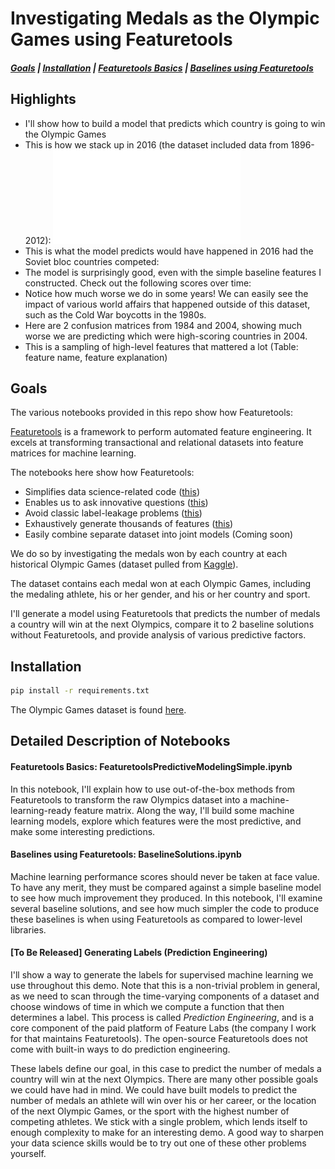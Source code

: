 # Investigating Medals as the Olympic Games using Featuretools
##### [Goals](##goals) | [Installation](##installation) | [Featuretools Basics](##featuretools) | [Baselines using Featuretools](##baselines)

<!--| [Generating Labels](##[Coming soon] Generating Labels (Prediction Engineering))
| [Deeper Exploration](#[Coming soon] Deeper Exploration)
| [Linking Multiple Datasets](#[Coming soon] Linking Multiple Datasets)
| [Performance Evaluation](#[Coming soon] Performance Evaluation)
| [Constrained Feature Exploration](#[Coming soon] Constrained Feature Exploration)
-->
## Highlights

* I'll show how to build a model that predicts which country is going to win the Olympic Games
* This is how we stack up in 2016 (the dataset included data from 1896-2012):
![Actual vs Predicted 2016](images/actual_vs_predicted_2016.pdf)
* This is what the model predicts would have happened in 2016 had the Soviet bloc countries competed:
* The model is surprisingly good, even with the simple baseline features I constructed. Check out the following scores over time:
* Notice how much worse we do in some years! We can easily see the impact of various world affairs that happened outside of this dataset, such as the Cold War boycotts in the 1980s.
* Here are 2 confusion matrices from 1984 and 2004, showing much worse we are predicting which were high-scoring countries in 2004.
* This is a sampling of high-level features that mattered a lot
(Table: feature name, feature explanation)

## Goals

The various notebooks provided in this repo show how Featuretools:

[Featuretools](https://www.featuretools.com/) is a framework to perform automated feature engineering. It excels at transforming transactional and relational datasets into feature matrices for machine learning.

The notebooks here show how Featuretools:
 * Simplifies data science-related code ([this](BaselineSolutions.ipynb))
 * Enables us to ask innovative questions ([this](FeaturetoolsPredictiveModelingSimple.ipynb))
 * Avoid classic label-leakage problems ([this](FeaturetoolsPredictiveModelingSimple.ipynb))
 * Exhaustively generate thousands of features ([this](FeaturetoolsPredictiveModelingSimple.ipynb))
 * Easily combine separate dataset into joint models (Coming soon)

We do so by investigating the medals won by each country at each historical Olympic Games (dataset pulled from [Kaggle](kaggle.com/the-guardian/olympic-games)).

The dataset contains each medal won at each Olympic Games, including the medaling athlete, his or her gender, and his or her country and sport.

I'll generate a model using Featuretools that predicts the number of medals a country will win at the next Olympics, compare it to 2 baseline solutions without Featuretools, and provide analysis of various predictive factors.

## Installation

```sh
pip install -r requirements.txt
```

The Olympic Games dataset is found <a href=https://www.kaggle.com/the-guardian/data>here</a>.

<!--Notebooks 4, 5 and 6 will require the following additional datasets:-->

<!-- * <a href=https://www.kaggle.com/worldbank/world-development-indicators>Economic Data</a> -->
<!-- * <a href=https://unstats.un.org/unsd/methodology/m49/overview/>Region Data</a> -->



## Detailed Description of Notebooks

#### Featuretools Basics: FeaturetoolsPredictiveModelingSimple.ipynb

In this notebook, I'll explain how to use out-of-the-box methods from Featuretools to transform the raw Olympics dataset into a machine-learning-ready feature matrix.
Along the way, I'll build some machine learning models, explore which features were the most predictive, and make some interesting predictions.

#### Baselines using Featuretools: BaselineSolutions.ipynb

Machine learning performance scores should never be taken at face value.
To have any merit, they must be compared against a simple baseline model to see how much improvement they produced.
In this notebook, I'll examine several baseline solutions, and see how much simpler the code to produce these baselines is when using Featuretools as compared to lower-level libraries.

#### [To Be Released] Generating Labels (Prediction Engineering)

I'll show a way to generate the labels for supervised machine learning we use throughout this demo.
Note that this is a non-trivial problem in general, as we need to scan through the time-varying components of a dataset and choose windows of time in which we compute a function that then determines a label.
This process is called *Prediction Engineering*, and is a core component of the paid platform of Feature Labs (the company I work for that maintains Featuretools). The open-source Featuretools does not come with built-in ways to do prediction engineering.

These labels define our goal, in this case to predict the number of medals a country will win at the next Olympics.
There are many other possible goals we could have had in mind. We could have built models to predict the number of medals an athlete will win over his or her career,
or the location of the next Olympic Games, or the sport with the highest number of competing athletes.
We stick with a single problem, which lends itself to enough complexity to make for an interesting demo. A good way to sharpen your data science skills would be to try out one of these other problems yourself.

<!--
#### [Coming soon] Deeper Exploration

Now that we understand the dataset and the basics of Featuretools, we'll take a deeper dive into some more advanced aspects of Featuretools.
Through this process we'll examine where our prediction model breaks down, as well as seek to understand the dataset from a predictive perspective.

#### [Coming soon] Linking Multiple Datasets

Linking several independently-sourced datasets is an interesting component of the data science process that Featuretools can help with.
In this notebook we'll show how to add in economic and region information about each country to our dataset, and easily rerun our pipeline with this new data.

#### [Coming soon] Performance Evaluation

At this point we've seen several different approaches to understanding the data.
In this notebook, we'll examine some unique feature selection techniques that Featuretools makes possible, as well as make some comparisons between many different models by examining their predictive power.

#### [Coming soon] Constrained Feature Exploration

The prediction problem we've defined is fairly easy to solve. What this means is that we can experiment with limited sets of features, which each hold predictive power independently from each other.
Using a limited feature set allows us to make good comparisons between different types of features.
For instance, we'll investigate how using only economic features shows us which economic indicators are most important (at least for determining the outcome of the Olympics) at different times in history.
-->
